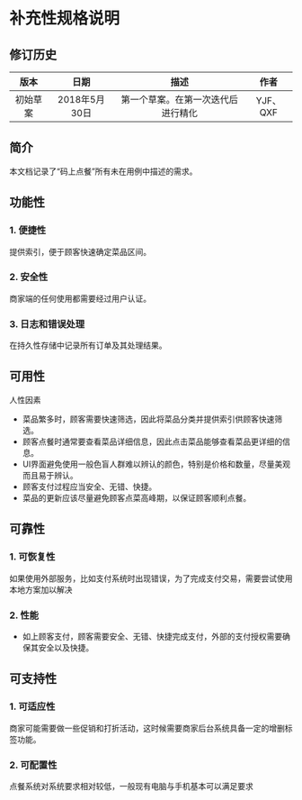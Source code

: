 # 补充性规格说明
## 修订历史

| 版本    | 日期         | 描述                          | 作者      |
|:-------:|:------------:|:----------------------------:|:--------:|
| 初始草案 | 2018年5月30日 | 第一个草案。在第一次迭代后进行精化 | YJF、QXF |

## 简介
本文档记录了“码上点餐”所有未在用例中描述的需求。
## 功能性
### 1. 便捷性
提供索引，便于顾客快速确定菜品区间。
### 2. 安全性
商家端的任何使用都需要经过用户认证。
### 3. 日志和错误处理
在持久性存储中记录所有订单及其处理结果。
## 可用性
人性因素
 * 菜品繁多时，顾客需要快速筛选，因此将菜品分类并提供索引供顾客快速筛选。
 * 顾客点餐时通常要查看菜品详细信息，因此点击菜品能够查看菜品更详细的信息。
 * UI界面避免使用一般色盲人群难以辨认的颜色，特别是价格和数量，尽量美观而且易于辨认。
 * 顾客支付过程应当安全、无错、快捷。
 * 菜品的更新应该尽量避免顾客点菜高峰期，以保证顾客顺利点餐。
 
 ## 可靠性
 ### 1. 可恢复性
 如果使用外部服务，比如支付系统时出现错误，为了完成支付交易，需要尝试使用本地方案加以解决
 
 ### 2. 性能
* 如上顾客支付，顾客需要安全、无错、快捷完成支付，外部的支付授权需要确保其安全以及快捷。

 
 ## 可支持性
 ### 1. 可适应性
 商家可能需要做一些促销和打折活动，这时候需要商家后台系统具备一定的增删标签功能。
 
 ### 2. 可配置性
 点餐系统对系统要求相对较低，一般现有电脑与手机基本可以满足要求
 
